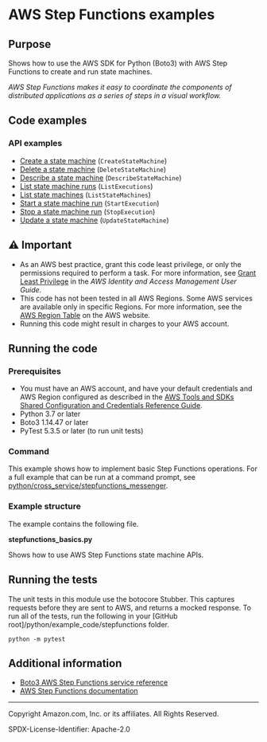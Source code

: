 # AWS Step Functions examples

## Purpose

Shows how to use the AWS SDK for Python (Boto3) with AWS Step Functions to
create and run state machines.

*AWS Step Functions makes it easy to coordinate the components of distributed 
applications as a series of steps in a visual workflow.* 

## Code examples

### API examples

* [Create a state machine](stepfunctions_basics.py)
(`CreateStateMachine`)
* [Delete a state machine](stepfunctions_basics.py)
(`DeleteStateMachine`)
* [Describe a state machine](stepfunctions_basics.py)
(`DescribeStateMachine`)
* [List state machine runs](stepfunctions_basics.py)
(`ListExecutions`)
* [List state machines](stepfunctions_basics.py)
(`ListStateMachines`)
* [Start a state machine run](stepfunctions_basics.py)
(`StartExecution`)
* [Stop a state machine run](stepfunctions_basics.py)
(`StopExecution`)
* [Update a state machine](stepfunctions_basics.py)
(`UpdateStateMachine`)

## ⚠ Important

- As an AWS best practice, grant this code least privilege, or only the 
  permissions required to perform a task. For more information, see 
  [Grant Least Privilege](https://docs.aws.amazon.com/IAM/latest/UserGuide/best-practices.html#grant-least-privilege) 
  in the *AWS Identity and Access Management 
  User Guide*.
- This code has not been tested in all AWS Regions. Some AWS services are 
  available only in specific Regions. For more information, see the 
  [AWS Region Table](https://aws.amazon.com/about-aws/global-infrastructure/regional-product-services/)
  on the AWS website.
- Running this code might result in charges to your AWS account.

## Running the code

### Prerequisites

- You must have an AWS account, and have your default credentials and AWS Region
  configured as described in the [AWS Tools and SDKs Shared Configuration and
  Credentials Reference Guide](https://docs.aws.amazon.com/credref/latest/refdocs/creds-config-files.html).
- Python 3.7 or later
- Boto3 1.14.47 or later
- PyTest 5.3.5 or later (to run unit tests)

### Command

This example shows how to implement basic Step Functions operations. For
a full example that can be run at a command prompt, see 
[python/cross_service/stepfunctions_messenger](https://github.com/awsdocs/aws-doc-sdk-examples/tree/master/python/cross_service/stepfunctions_messenger). 

### Example structure

The example contains the following file.

**stepfunctions_basics.py**

Shows how to use AWS Step Functions state machine APIs. 

## Running the tests

The unit tests in this module use the botocore Stubber. This captures requests before 
they are sent to AWS, and returns a mocked response. To run all of the tests, 
run the following in your [GitHub root]/python/example_code/stepfunctions 
folder.

```    
python -m pytest
```

## Additional information

- [Boto3 AWS Step Functions service reference](https://boto3.amazonaws.com/v1/documentation/api/latest/reference/services/stepfunctions.html)
- [AWS Step Functions documentation](https://docs.aws.amazon.com/step-functions)

---
Copyright Amazon.com, Inc. or its affiliates. All Rights Reserved.

SPDX-License-Identifier: Apache-2.0
